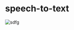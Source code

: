 # speech-to-text
![sdfg](https://user-images.githubusercontent.com/73136159/158370919-153a7c01-180b-4a8c-a9e5-83ee0ba17d85.jpg)
